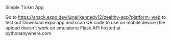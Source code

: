 Simple Ticket App

Go to https://snack.expo.dev/@neilkennedy12/zealthy-app?platform=web to test out
Download expo app and scan QR code to use on mobile device (file upload doesn't work on emulators)
Flask API hosted at pythonanywhere.com
